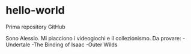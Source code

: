 # hello-world
Prima repository GitHub

Sono Alessio. Mi piacciono i videogiochi e il collezionismo. Da provare:
-Undertale
-The Binding of Isaac
-Outer Wilds
